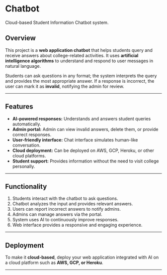 # Chatbot

Cloud-based Student Information Chatbot system.

## Overview

This project is a **web application chatbot** that helps students query and receive answers about college-related activities. It uses **artificial intelligence algorithms** to understand and respond to user messages in natural language.  

Students can ask questions in any format; the system interprets the query and provides the most appropriate answer. If a response is incorrect, the user can mark it as **invalid**, notifying the admin for review.

---

## Features

- **AI-powered responses:** Understands and answers student queries automatically.  
- **Admin portal:** Admin can view invalid answers, delete them, or provide correct responses.  
- **User-friendly interface:** Chat interface simulates human-like conversation.  
- **Cloud deployment:** Can be deployed on AWS, GCP, Heroku, or other cloud platforms.  
- **Student support:** Provides information without the need to visit college personally.  

---

## Functionality

1. Students interact with the chatbot to ask questions.  
2. Chatbot analyzes the input and provides relevant answers.  
3. Users can report incorrect answers to notify admins.  
4. Admins can manage answers via the portal.  
5. System uses AI to continuously improve responses.  
6. Web interface provides a responsive and engaging experience.  

---

## Deployment

To make it **cloud-based**, deploy your web application integrated with AI on a cloud platform such as **AWS, GCP, or Heroku**.

---

